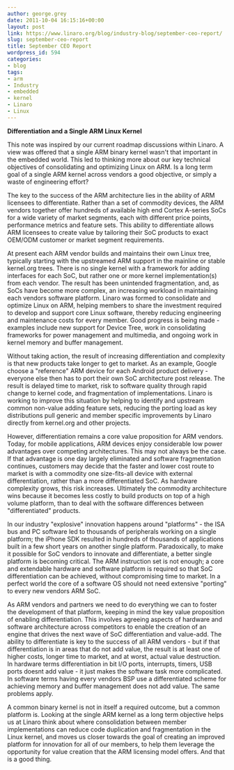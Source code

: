 ```yaml
---
author: george.grey
date: 2011-10-04 16:15:16+00:00
layout: post
link: https://www.linaro.org/blog/industry-blog/september-ceo-report/
slug: september-ceo-report
title: September CEO Report
wordpress_id: 594
categories:
- blog
tags:
- arm
- Industry
- embedded
- kernel
- Linaro
- Linux
---
```


**Differentiation and a Single ARM Linux Kernel**

This note was inspired by our current roadmap discussions within Linaro. A view was offered that a single ARM binary kernel wasn't that important in the embedded world. This led to thinking more about our key technical objectives of consolidating and optimizing Linux on ARM. Is a long term goal of a single ARM kernel across vendors a good objective, or simply a waste of engineering effort?

The key to the success of the ARM architecture lies in the ability of ARM licensees to differentiate. Rather than a set of commodity devices, the ARM vendors together offer hundreds of available high end Cortex A-series SoCs for a wide variety of market segments, each with different price points, performance metrics and feature sets. This ability to differentiate allows ARM licensees to create value by tailoring their SoC products to exact OEM/ODM customer or market segment requirements.

At present each ARM vendor builds and maintains their own Linux tree, typically starting with the upstreamed ARM support in the mainline or stable kernel.org trees. There is no single kernel with a framework for adding interfaces for each SoC, but rather one or more kernel implementation(s) from each vendor. The result has been unintended fragmentation, and, as SoCs have become more complex, an increasing workload in maintaining each vendors software platform. Linaro was formed to consolidate and optimize Linux on ARM, helping members to share the investment required to develop and support core Linux software, thereby reducing engineering and maintenance costs for every member. Good progress is being made - examples include new support for Device Tree, work in consolidating frameworks for power management and multimedia, and ongoing work in kernel memory and buffer management.

Without taking action, the result of increasing differentiation and complexity is that new products take longer to get to market. As an example, Google choose a "reference" ARM device for each Android product delivery - everyone else then has to port their own SoC architecture post release. The result is delayed time to market, risk to software quality through rapid change to kernel code, and fragmentation of implementations. Linaro is working to improve this situation by helping to identify and upstream common non-value adding feature sets, reducing the porting load as key distributions pull generic and member specific improvements by Linaro directly from kernel.org and other projects.

However, differentiation remains a core value proposition for ARM vendors. Today, for mobile applications, ARM devices enjoy considerable low power advantages over competing architectures. This may not always be the case. If that advantage is one day largely eliminated and software fragmentation continues, customers may decide that the faster and lower cost route to market is with a commodity one size-fits-all device with external differentiation, rather than a more differentiated SoC. As hardware complexity grows, this risk increases. Ultimately the commodity architecture wins because it becomes less costly to build products on top of a high volume platform, than to deal with the software differences between "differentiated" products.

In our industry "explosive" innovation happens around "platforms" - the ISA bus and PC software led to thousands of peripherals working on a single platform; the iPhone SDK resulted in hundreds of thousands of applications built in a few short years on another single platform. Paradoxically, to make it possible for SoC vendors to innovate and differentiate, a better single platform is becoming critical. The ARM instruction set is not enough; a core and extendable hardware and software platform is required so that SoC differentiation can be achieved, without compromising time to market. In a perfect world the core of a software OS should not need extensive "porting" to every new vendors ARM SoC.

As ARM vendors and partners we need to do everything we can to foster the development of that platform, keeping in mind the key value proposition of enabling differentiation. This involves agreeing aspects of hardware and software architecture across competitors to enable the creation of an engine that drives the next wave of SoC differentiation and value-add. The ability to differentiate is key to the success of all ARM vendors - but if that differentiation is in areas that do not add value, the result is at least one of higher costs, longer time to market, and at worst, actual value destruction. In hardware terms differentiation in bit I/O ports, interrupts, timers, USB ports doesnt add value - it just makes the software task more complicated. In software terms having every vendors BSP use a differentiated scheme for achieving memory and buffer management does not add value. The same problems apply.

A common binary kernel is not in itself a required outcome, but a common platform is. Looking at the single ARM kernel as a long term objective helps us at Linaro think about where consolidation between member implementations can reduce code duplication and fragmentation in the Linux kernel, and moves us closer towards the goal of creating an improved platform for innovation for all of our members, to help them leverage the opportunity for value creation that the ARM licensing model offers. And that is a good thing.
